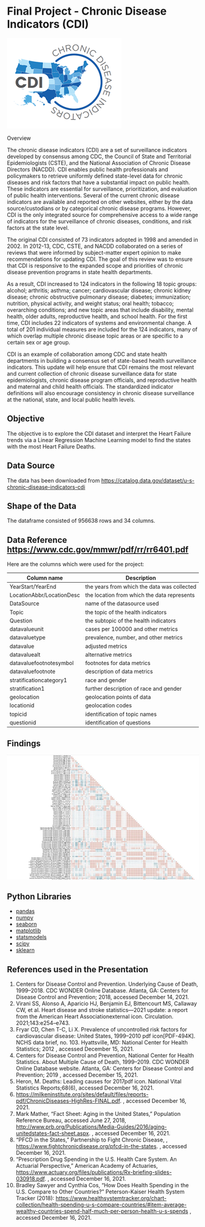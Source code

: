 # Final Project - Chronic Disease Indicators (CDI)

![picture](images/cdi-logo.png)

Overview

The chronic disease indicators (CDI) are a set of surveillance indicators developed by consensus among CDC, the Council of State and Territorial Epidemiologists (CSTE), and the National Association of Chronic Disease Directors (NACDD). CDI enables public health professionals and policymakers to retrieve uniformly defined state-level data for chronic diseases and risk factors that have a substantial impact on public health. These indicators are essential for surveillance, prioritization, and evaluation of public health interventions.  Several of the current chronic disease indicators are available and reported on other websites, either by the data source/custodians or by categorical chronic disease programs. However, CDI is the only integrated source for comprehensive access to a wide range of indicators for the surveillance of chronic diseases, conditions, and risk factors at the state level.

The original CDI consisted of 73 indicators adopted in 1998 and amended in 2002.  In 2012-13, CDC, CSTE, and NACDD collaborated on a series of reviews that were informed by subject-matter expert opinion to make recommendations for updating CDI. The goal of this review was to ensure that CDI is responsive to the expanded scope and priorities of chronic disease prevention programs in state health departments.

As a result, CDI increased to 124 indicators in the following 18 topic groups: alcohol; arthritis; asthma; cancer; cardiovascular disease; chronic kidney disease; chronic obstructive pulmonary disease; diabetes; immunization; nutrition, physical activity, and weight status; oral health; tobacco; overarching conditions; and new topic areas that include disability, mental health, older adults, reproductive health, and school health. For the first time, CDI includes 22 indicators of systems and environmental change. A total of 201 individual measures are included for the 124 indicators, many of which overlap multiple chronic disease topic areas or are specific to a certain sex or age group.

CDI is an example of collaboration among CDC and state health departments in building a consensus set of state-based health surveillance indicators.  This update will help ensure that CDI remains the most relevant and current collection of chronic disease surveillance data for state epidemiologists, chronic disease program officials, and reproductive health and maternal and child health officials.  The standardized indicator definitions will also encourage consistency in chronic disease surveillance at the national, state, and local public health levels.


## Objective

The objective is to explore the CDI dataset and interpret the Heart Failure trends via a Linear Regression Machine Learning model to find the states with the most Heart Failure Deaths.


## Data Source

The data has been downloaded from https://catalog.data.gov/dataset/u-s-chronic-disease-indicators-cdi

## Shape of the Data

The dataframe consisted of 956638 rows and 34 columns. 

## Data Reference https://www.cdc.gov/mmwr/pdf/rr/rr6401.pdf

Here are the columns which were used for the project:

| Column name | Description |
| ----------- | ----------- |
| YearStart/YearEnd | the years from which the data was collected |
| LocationAbbr/LocationDesc | the location from which the data represents |
| DataSource | name of the datasource used |
| Topic | the topic of the health indicators |
| Question | the subtopic of the health indicators|
| datavalueunit | cases per 100000 and other metrics |
| datavaluetype  | prevalence, number, and other metrics |
| datavalue  | adjusted metrics |
| datavaluealt  | alternative metrics |
| datavaluefootnotesymbol  | footnotes for data metrics |
| datavaluefootnote  | description of data metrics |
| stratificationcategory1  | race and gender |
| stratification1  | further description of race and gender |
| geolocation  | geolocation points of data |
| locationid  | geolocation codes |
| topicid  | identification of topic names |
| questionid  | identification of questions |

## Findings

<img src="images/all chronic diseases heatmap zoom.jpg" width="550" title="heatmap">




## Python Libraries
- [pandas](https://pandas.pydata.org/)
- [numpy](https://numpy.org/)
- [seaborn](https://seaborn.pydata.org/)
- [matplotlib](https://matplotlib.org/)
- [statsmodels](https://www.statsmodels.org/stable/index.html)
- [scipy](https://www.scipy.org/)
- [sklearn](https://scikit-learn.org/stable/)

## References used in the Presentation
1. Centers for Disease Control and Prevention. Underlying Cause of Death, 1999–2018. CDC WONDER Online Database. Atlanta, GA: Centers for Disease Control and Prevention; 2018, accessed December  14, 2021.
2. Virani SS, Alonso A, Aparicio HJ, Benjamin EJ, Bittencourt MS, Callaway CW, et al. Heart disease and stroke statistics—2021 update: a report from the American Heart Associationexternal icon. Circulation. 2021;143:e254–e743.
3. Fryar CD, Chen T-C, Li X. Prevalence of uncontrolled risk factors for cardiovascular disease: United States, 1999–2010 pdf icon[PDF-494K]. NCHS data brief, no. 103. Hyattsville, MD: National Center for Health Statistics; 2012 , accessed December 15, 2021.
4. Centers for Disease Control and Prevention, National Center for Health Statistics. About Multiple Cause of Death, 1999–2019. CDC WONDER Online Database website. Atlanta, GA: Centers for Disease Control and Prevention; 2019 , accessed December  15, 2021.
5. Heron, M. Deaths: Leading causes for 2017pdf icon. National Vital Statistics Reports;68(6), accessed December 16, 2021.
6. https://milkeninstitute.org/sites/default/files/reports-pdf/ChronicDiseases-HighRes-FINAL.pdf. , accessed December 16, 2021.
7. Mark Mather, “Fact Sheet: Aging in the United States,” Population Reference Bureau, accessed June 27, 2018, http://www.prb.org/Publications/Media-Guides/2016/aging-unitedstates-fact-sheet.aspx. , accessed December 16, 2021.
8. “PFCD in the States,” Partnership to Fight Chronic Disease, , https://www.fightchronicdisease.org/pfcd-in-the-states. , accessed December 16, 2021.
9. “Prescription Drug Spending in the U.S. Health Care System. An Actuarial Perspective,” American Academy of Actuaries, https://www.actuary.org/files/publications/Rx-briefing-slides-030918.pdf. , accessed December 16, 2021.
10. Bradley Sawyer and Cynthia Cos, “How Does Health Spending in the U.S. Compare to Other Countries?” Peterson-Kaiser Health
System Tracker (2018): https://www.healthsystemtracker.org/chart-collection/health-spending-u-s-compare-countries/#item-average-wealthy-countries-spend-half-much-per-person-health-u-s-spends , accessed December 16, 2021.
